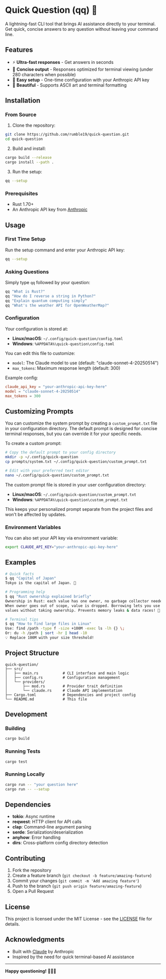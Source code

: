 # Quick Question (qq) 🚀

A lightning-fast CLI tool that brings AI assistance directly to your terminal. Get quick, concise answers to any question without leaving your command line.

## Features

- ⚡ **Ultra-fast responses** - Get answers in seconds
- 🎯 **Concise output** - Responses optimized for terminal viewing (under 280 characters when possible)
- 🔧 **Easy setup** - One-time configuration with your Anthropic API key
- 🎨 **Beautiful** - Supports ASCII art and terminal formatting

## Installation

### From Source

1. Clone the repository:
```bash
git clone https://github.com/rumble19/quick-question.git
cd quick-question
```

2. Build and install:
```bash
cargo build --release
cargo install --path .
```

3. Run the setup:
```bash
qq --setup
```

### Prerequisites

- Rust 1.70+ 
- An Anthropic API key from [Anthropic](https://www.anthropic.com/)

## Usage

### First Time Setup

Run the setup command and enter your Anthropic API key:

```bash
qq --setup
```

### Asking Questions

Simply type `qq` followed by your question:

```bash
qq "What is Rust?"
qq "How do I reverse a string in Python?"
qq "Explain quantum computing simply"
qq "What's the weather API for OpenWeatherMap?"
```

### Configuration

Your configuration is stored at:
- **Linux/macOS**: `~/.config/quick-question/config.toml`
- **Windows**: `%APPDATA%\quick-question\config.toml`

You can edit this file to customize:
- `model`: The Claude model to use (default: "claude-sonnet-4-20250514")
- `max_tokens`: Maximum response length (default: 300)

Example config:
```toml
claude_api_key = "your-anthropic-api-key-here"
model = "claude-sonnet-4-20250514"
max_tokens = 300
```

## Customizing Prompts

You can customize the system prompt by creating a `custom_prompt.txt` file in your configuration directory. The default prompt is designed for concise terminal responses, but you can override it for your specific needs.

To create a custom prompt:
```bash
# Copy the default prompt to your config directory
mkdir -p ~/.config/quick-question
cp prompts/system.txt ~/.config/quick-question/custom_prompt.txt

# Edit with your preferred text editor
nano ~/.config/quick-question/custom_prompt.txt
```

The custom prompt file is stored in your user configuration directory:
- **Linux/macOS**: `~/.config/quick-question/custom_prompt.txt`  
- **Windows**: `%APPDATA%\quick-question\custom_prompt.txt`

This keeps your personalized prompt separate from the project files and won't be affected by updates.

### Environment Variables

You can also set your API key via environment variable:
```bash
export CLAUDE_API_KEY="your-anthropic-api-key-here"
```

## Examples

```bash
# Quick facts
$ qq "Capital of Japan"
Tokyo is the capital of Japan. 🗾

# Programming help
$ qq "Rust ownership explained briefly"
Ownership in Rust: each value has one owner, no garbage collector needed. 
When owner goes out of scope, value is dropped. Borrowing lets you use 
values without taking ownership. Prevents memory leaks & data races! 🦀

# Terminal tips
$ qq "How to find large files in Linux"
Use: find /path -type f -size +100M -exec ls -lh {} \;
Or: du -h /path | sort -hr | head -10
💡 Replace 100M with your size threshold!
```

## Project Structure

```
quick-question/
├── src/
│   ├── main.rs           # CLI interface and main logic
│   ├── config.rs         # Configuration management
│   └── providers/
│       ├── mod.rs        # Provider trait definition
│       └── claude.rs     # Claude API implementation
├── Cargo.toml            # Dependencies and project config
└── README.md             # This file
```

## Development

### Building

```bash
cargo build
```

### Running Tests

```bash
cargo test
```

### Running Locally

```bash
cargo run -- "your question here"
cargo run -- --setup
```

## Dependencies

- **tokio**: Async runtime
- **reqwest**: HTTP client for API calls
- **clap**: Command-line argument parsing
- **serde**: Serialization/deserialization
- **anyhow**: Error handling
- **dirs**: Cross-platform config directory detection

## Contributing

1. Fork the repository
2. Create a feature branch (`git checkout -b feature/amazing-feature`)
3. Commit your changes (`git commit -m 'Add amazing feature'`)
4. Push to the branch (`git push origin feature/amazing-feature`)
5. Open a Pull Request

## License

This project is licensed under the MIT License - see the [LICENSE](LICENSE) file for details.

## Acknowledgments

- Built with [Claude](https://www.anthropic.com/) by Anthropic
- Inspired by the need for quick terminal-based AI assistance

---

**Happy questioning!** 🤔💭✨
